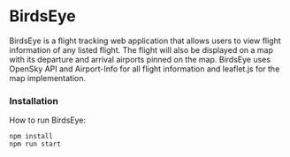 # BirdsEye

BirdsEye is a flight tracking web application that allows users to view flight information of any listed flight. The flight will also be displayed on a map with its departure and arrival airports pinned on the map. BirdsEye uses OpenSky API and Airport-Info for all flight information and leaflet.js for the map implementation.

### Installation

How to run BirdsEye:

```
npm install
npm run start
```

